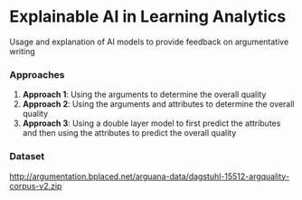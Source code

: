 # **Explainable AI in Learning Analytics**
Usage and explanation of AI models to provide feedback on argumentative writing

### Approaches
1. **Approach 1**: Using the arguments to determine the overall quality
2. **Approach 2**: Using the arguments and attributes to determine the overall quality
2. **Approach 3**: Using a double layer model to first predict the attributes and then using the attributes to predict the overall quality

### Dataset
http://argumentation.bplaced.net/arguana-data/dagstuhl-15512-argquality-corpus-v2.zip
